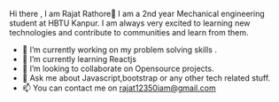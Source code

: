   Hi there , I am Rajat Rathore👋
  I am a 2nd year Mechanical engineering student at HBTU Kanpur.
  I am always very excited to learning new technologies and contribute to communities and learn from them.
  
- 🔭 I’m currently working on my problem solving skills . 
- 🌱 I’m currently learning Reactjs
- 👯 I’m looking to collaborate on Opensource projects.
- 💬 Ask me about Javascript,bootstrap or any other tech related stuff.
- 📫 You can contact me on rajat12350iam@gmail.com


